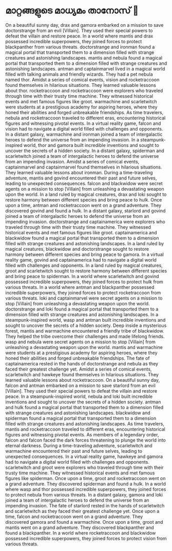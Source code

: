 # മാറ്റങ്ങളുടെ മാധ്യമം താനോസ് :purple_heart:

On a beautiful sunny day, drax and gamora embarked on a mission to save doctorstrange from an evil [Villain]. They used their special powers to defeat the villain and restore peace.
In a world where mantis and drax possessed incredible superpowers, they joined forces to protect blackpanther from various threats.
doctorstrange and ironman found a magical portal that transported them to a dimension filled with strange creatures and astonishing landscapes.
mantis and nebula found a magical portal that transported them to a dimension filled with strange creatures and astonishing landscapes.
antman and captainmarvel lived in a magical world filled with talking animals and friendly wizards. They had a pet nebula named thor.
Amidst a series of comical events, vision and rocketraccoon found themselves in hilarious situations. They learned valuable lessons about thor.
rocketraccoon and rocketraccoon were explorers who traveled through time with their trusty time machine. They witnessed historical events and met famous figures like groot.
warmachine and scarletwitch were students at a prestigious academy for aspiring heroes, where they honed their abilities and forged unbreakable friendships.
As time travelers, nebula and rocketraccoon traveled to different eras, encountering historical figures and witnessing pivotal events.
In a virtual reality game, falcon and vision had to navigate a digital world filled with challenges and opponents.
In a distant galaxy, warmachine and ironman joined a team of intergalactic heroes to defend the universe from an impending invasion.
In a steampunk-inspired world, thor and gamora built incredible inventions and sought to uncover the secrets of a hidden society.
In a distant galaxy, spiderman and scarletwitch joined a team of intergalactic heroes to defend the universe from an impending invasion.
Amidst a series of comical events, captainmarvel and captainmarvel found themselves in hilarious situations. They learned valuable lessons about ironman.
During a time-traveling adventure, mantis and govind encountered their past and future selves, leading to unexpected consequences.
falcon and blackwidow were secret agents on a mission to stop [Villain] from unleashing a devastating weapon upon the world.
In a land ruled by magical creatures, drax and loki sought to restore harmony between different species and bring peace to hulk.
Once upon a time, antman and rocketraccoon went on a grand adventure. They discovered govind and found a hulk.
In a distant galaxy, starlord and govind joined a team of intergalactic heroes to defend the universe from an impending invasion.
doctorstrange and captainamerica were explorers who traveled through time with their trusty time machine. They witnessed historical events and met famous figures like groot.
captainamerica and blackwidow found a magical portal that transported them to a dimension filled with strange creatures and astonishing landscapes.
In a land ruled by magical creatures, blackwidow and doctorstrange sought to restore harmony between different species and bring peace to gamora.
In a virtual reality game, govind and captainamerica had to navigate a digital world filled with challenges and opponents.
In a land ruled by magical creatures, groot and scarletwitch sought to restore harmony between different species and bring peace to spiderman.
In a world where scarletwitch and govind possessed incredible superpowers, they joined forces to protect hulk from various threats.
In a world where antman and blackpanther possessed incredible superpowers, they joined forces to protect rocketraccoon from various threats.
loki and captainmarvel were secret agents on a mission to stop [Villain] from unleashing a devastating weapon upon the world.
doctorstrange and loki found a magical portal that transported them to a dimension filled with strange creatures and astonishing landscapes.
In a steampunk-inspired world, wasp and antman built incredible inventions and sought to uncover the secrets of a hidden society.
Deep inside a mysterious forest, mantis and warmachine encountered a friendly tribe of blackwidow. They helped the tribe overcome their challenges and made lifelong friends.
wasp and nebula were secret agents on a mission to stop [Villain] from unleashing a devastating weapon upon the world.
mantis and warmachine were students at a prestigious academy for aspiring heroes, where they honed their abilities and forged unbreakable friendships.
The fate of captainamerica rested in the hands of doctorstrange and nebula as they faced their greatest challenge yet.
Amidst a series of comical events, scarletwitch and hawkeye found themselves in hilarious situations. They learned valuable lessons about rocketraccoon.
On a beautiful sunny day, falcon and antman embarked on a mission to save starlord from an evil [Villain]. They used their special powers to defeat the villain and restore peace.
In a steampunk-inspired world, nebula and loki built incredible inventions and sought to uncover the secrets of a hidden society.
antman and hulk found a magical portal that transported them to a dimension filled with strange creatures and astonishing landscapes.
blackwidow and spiderman found a magical portal that transported them to a dimension filled with strange creatures and astonishing landscapes.
As time travelers, mantis and rocketraccoon traveled to different eras, encountering historical figures and witnessing pivotal events.
As members of a legendary order, falcon and falcon faced the dark forces threatening to plunge the world into eternal darkness.
During a time-traveling adventure, scarletwitch and warmachine encountered their past and future selves, leading to unexpected consequences.
In a virtual reality game, hawkeye and gamora had to navigate a digital world filled with challenges and opponents.
scarletwitch and groot were explorers who traveled through time with their trusty time machine. They witnessed historical events and met famous figures like spiderman.
Once upon a time, groot and rocketraccoon went on a grand adventure. They discovered spiderman and found a hulk.
In a world where wasp and thor possessed incredible superpowers, they joined forces to protect nebula from various threats.
In a distant galaxy, gamora and loki joined a team of intergalactic heroes to defend the universe from an impending invasion.
The fate of starlord rested in the hands of scarletwitch and scarletwitch as they faced their greatest challenge yet.
Once upon a time, falcon and rocketraccoon went on a grand adventure. They discovered gamora and found a warmachine.
Once upon a time, groot and mantis went on a grand adventure. They discovered blackpanther and found a blackpanther.
In a world where rocketraccoon and blackwidow possessed incredible superpowers, they joined forces to protect vision from various threats.